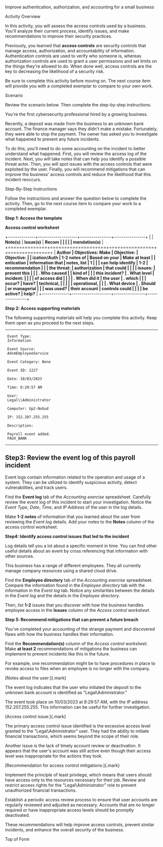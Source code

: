 Improve authentication, authorization, and accounting for a small
business

Activity Overview

In this activity, you will assess the access controls used by a
business. You'll analyze their current process, identify issues, and
make recommendations to improve their security practices.

Previously, you learned that **access controls** are security controls
that manage access, authorization, and accountability of information.
Authentication controls are used to verify who someone is, whereas
authorization controls are used to grant a user permissions and set
limits on the things they're allowed to do. When done well, access
controls are the key to decreasing the likelihood of a security risk.

Be sure to complete this activity before moving on. The next course item
will provide you with a completed exemplar to compare to your own work.

Scenario

Review the scenario below. Then complete the step-by-step instructions.

You're the first cybersecurity professional hired by a growing business.

Recently, a deposit was made from the business to an unknown bank
account. The finance manager says they didn't make a mistake.
Fortunately, they were able to stop the payment. The owner has asked you
to investigate what happened to prevent any future incidents.

To do this, you'll need to do some accounting on the incident to better
understand what happened. First, you will review the access log of the
incident. Next, you will take notes that can help you identify a
possible threat actor. Then, you will spot issues with the access
controls that were exploited by the user. Finally, you will recommend
mitigations that can improve the business\' access controls and reduce
the likelihood that this incident reoccurs.

Step-By-Step Instructions

Follow the instructions and answer the question below to complete the
activity. Then, go to the next course item to compare your work to a
completed exemplar.

**Step 1: Access the template**

**Access control worksheet**

+--------------+--------------------+----------------+----------------+
|              | **Note(s)**        | **Issue(s)**   | **Recom        |
|              |                    |                | mendation(s)** |
+==============+====================+================+================+
| **Author     | **Objectives: Make | **Objective:   | **Objective:   |
| ization/Auth | 1-2 notes of       | Based on your  | Make at least  |
| entication** | information that   | notes, list    | 1              |
|              | can help identify  | 1-2            | recommendation |
|              | the threat:**      | authorization  | that could     |
|              |                    | issues:**      | prevent this   |
|              | **. Who caused     |                | kind of        |
|              | this incident?**   | **. What level | incident:**    |
|              |                    | of access did  |                |
|              | **. When did it    | the user       | **. which      |
|              | occur?**           | have?**        | technical,     |
|              |                    |                | operational,   |
|              | **. What device    | **. Should     | or managerial  |
|              | was used?**        | their account  | controls could |
|              |                    | be active?**   | help?**        |
+--------------+--------------------+----------------+----------------+

**Step 2: Access supporting materials**

The following supporting materials will help you complete this activity.
Keep them open as you proceed to the next steps. 

  -- ---------------------- ---- ---- ------ ----- ------------- ---- ---- -----
     Event Type:                                                           
     Information                                                           

     Event Source:                                                         
     AdsmEmployeeService                                                   

     Event Category: None                                                  

     Event ID: 1227                                                        

     Date: 10/03/2023                                                      

     Time: 8:29:57 AM                                                      

     User:                                                                 
     Legal\\Administrator                                                  

     Computer: Up2-NoGud                                                   

     IP: 152.207.255.255                                                   

     Description:                                                          

     Payroll event added.                                                  
     FAUX_BANK                                                             

                                                                           
  -- ---------------------- ---- ---- ------ ----- ------------- ---- ---- -----

## **Step3: Review the event log of this payroll incident**

Event logs contain information related to the operation and usage of a
system. They can be utilized to identify suspicious activity, detect
vulnerabilities, and track users.

Find the **Event log** tab of the *Accounting exercise* spreadsheet.
Carefully review the event log of this incident to start your
investigation. Notice the *Event Type*, *Date*, *Time*, and *IP Address*
of the user in the log details.

Make **1-2 notes** of information that you learned about the user from
reviewing the *Event log* details. Add your notes to the **Notes**
column of the access control worksheet.

**Step4: Identify access control issues that led to the incident**

Log details tell you a lot about a specific moment in time. You can find
other useful details about an event by cross referencing that
information with other sources.

This business has a range of different employees. They all currently
manage company resources using a shared cloud drive.

Find the **Employee directory** tab of the *Accounting exercise*
spreadsheet. Compare the information found in the *Employee directory*
tab with the information in the *Event log* tab. Notice any similarities
between the details in the *Event log* and the details in the *Employee
directory*.

Then, list **1-2** issues that you discover with how the business
handles employee access in the **Issues** column of the *Access control
worksheet*.

**Step 5: Recommend mitigations that can prevent a future breach**

You've completed your accounting of the strange payment and discovered
flaws with how the business handles their information.

Find the **Recommendation(s)** column of the *Access control worksheet*.
Make **at least 2** recommendations of mitigations the business can
implement to prevent incidents like this in the future.

For example, one recommendation might be to have procedures in place to
revoke access to files when an employee is no longer with the company.

[Notes about the user:]{.mark}

The event log indicates that the user who initiated the deposit to the
unknown bank account is identified as \"Legal\\Administrator.\"

The event took place on 10/03/2023 at 8:29:57 AM, with the IP address
152.207.255.255. This information can be useful for further
investigation.

[Access control issue:]{.mark}

The primary access control issue identified is the excessive access
level granted to the \"Legal\\Administrator\" user. They had the ability
to initiate financial transactions, which seems beyond the scope of
their role.

Another issue is the lack of timely account review or deactivation. It
appears that the user\'s account was still active even though their
access level was inappropriate for the actions they took.

[Recommendation for access control mitigations:]{.mark}

Implement the principle of least privilege, which means that users
should have access only to the resources necessary for their job. Review
and restrict access rights for the \"Legal\\Administrator\" role to
prevent unauthorized financial transactions.

Establish a periodic access review process to ensure that user accounts
are regularly reviewed and adjusted as necessary. Accounts that are no
longer required or have inappropriate access levels should be promptly
deactivated.

These recommendations will help improve access controls, prevent similar
incidents, and enhance the overall security of the business.

Top of Form
